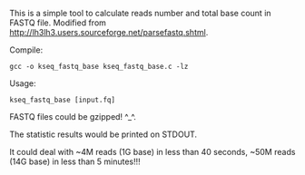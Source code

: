This is a simple tool to calculate reads number and total base count in FASTQ file. Modified from http://lh3lh3.users.sourceforge.net/parsefastq.shtml.

Compile:

```
gcc -o kseq_fastq_base kseq_fastq_base.c -lz
```
Usage:
```
kseq_fastq_base [input.fq]
```
FASTQ files could be gzipped! ^_^.

The statistic results would be printed on STDOUT.

It could deal with ~4M reads (1G base) in less than 40 seconds, ~50M reads (14G base) in less than 5 minutes!!!

